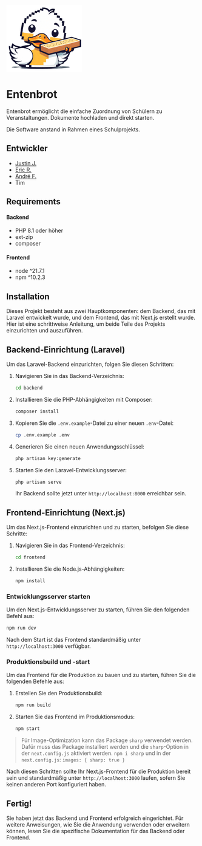 <img src="frontend/public/logo.png" alt="logo" width="200"/>

# Entenbrot

Entenbrot ermöglicht die einfache Zuordnung von Schülern zu Veranstaltungen. Dokumente hochladen und direkt starten.

Die Software anstand in Rahmen eines Schulprojekts.

## Entwickler

- [Justin J.](https://github.com/ZyklopRT)
- [Eric R.](https://github.com/superzig)
- [André F.](https://github.com/itsandremov)
- Tim

## Requirements

#### Backend

- PHP 8.1 oder höher
- ext-zip
- composer

#### Frontend

- node ^21.7.1
- npm ^10.2.3

## Installation
    
Dieses Projekt besteht aus zwei Hauptkomponenten: dem Backend, das mit Laravel entwickelt wurde, und dem Frontend, das mit Next.js erstellt wurde. Hier ist eine schrittweise Anleitung, um beide Teile des Projekts einzurichten und auszuführen.

## Backend-Einrichtung (Laravel)

Um das Laravel-Backend einzurichten, folgen Sie diesen Schritten:

1. Navigieren Sie in das Backend-Verzeichnis:

   ```bash
   cd backend
   ```

2. Installieren Sie die PHP-Abhängigkeiten mit Composer:

   ```bash
   composer install
   ```

3. Kopieren Sie die `.env.example`-Datei zu einer neuen `.env`-Datei:

   ```bash
   cp .env.example .env
   ```

4. Generieren Sie einen neuen Anwendungsschlüssel:

   ```bash
   php artisan key:generate
   ```

5. Starten Sie den Laravel-Entwicklungsserver:

   ```bash
   php artisan serve
   ```

   Ihr Backend sollte jetzt unter `http://localhost:8000` erreichbar sein.

## Frontend-Einrichtung (Next.js)

Um das Next.js-Frontend einzurichten und zu starten, befolgen Sie diese Schritte:

1. Navigieren Sie in das Frontend-Verzeichnis:

   ```bash
   cd frontend
   ```

2. Installieren Sie die Node.js-Abhängigkeiten:

   ```bash
   npm install
   ```

### Entwicklungsserver starten

Um den Next.js-Entwicklungsserver zu starten, führen Sie den folgenden Befehl aus:

```bash
npm run dev
```

Nach dem Start ist das Frontend standardmäßig unter `http://localhost:3000` verfügbar.

### Produktionsbuild und -start

Um das Frontend für die Produktion zu bauen und zu starten, führen Sie die folgenden Befehle aus:

1. Erstellen Sie den Produktionsbuild:

   ```bash
   npm run build
   ```

2. Starten Sie das Frontend im Produktionsmodus:

   ```bash
   npm start
   ```

> Für Image-Optimization kann das Package `sharp` verwendet werden. Dafür muss das Package installiert werden und die `sharp`-Option in der `next.config.js` aktiviert werden.
> `npm i sharp` und in der `next.config.js`: `images: { sharp: true }`

Nach diesen Schritten sollte Ihr Next.js-Frontend für die Produktion bereit sein und standardmäßig unter `http://localhost:3000` laufen, sofern Sie keinen anderen Port konfiguriert haben.

## Fertig!

Sie haben jetzt das Backend und Frontend erfolgreich eingerichtet. Für weitere Anweisungen, wie Sie die Anwendung verwenden oder erweitern können, lesen Sie die spezifische Dokumentation für das Backend oder Frontend.
